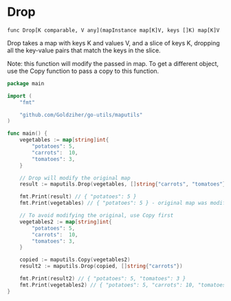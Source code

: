 # Drop

`func Drop[K comparable, V any](mapInstance map[K]V, keys []K) map[K]V`

Drop takes a map with keys K and values V, and a slice of keys K, dropping all the key-value pairs that match the keys in the slice.

Note: this function will modify the passed in map. To get a different object, use the Copy function to pass a copy to this function.

```go
package main

import (
	"fmt"

	"github.com/Goldziher/go-utils/maputils"
)

func main() {
	vegetables := map[string]int{
		"potatoes": 5,
		"carrots":  10,
		"tomatoes": 3,
	}

	// Drop will modify the original map
	result := maputils.Drop(vegetables, []string{"carrots", "tomatoes"})

	fmt.Print(result) // { "potatoes": 5 }
	fmt.Print(vegetables) // { "potatoes": 5 } - original map was modified

	// To avoid modifying the original, use Copy first
	vegetables2 := map[string]int{
		"potatoes": 5,
		"carrots":  10,
		"tomatoes": 3,
	}

	copied := maputils.Copy(vegetables2)
	result2 := maputils.Drop(copied, []string{"carrots"})

	fmt.Print(result2) // { "potatoes": 5, "tomatoes": 3 }
	fmt.Print(vegetables2) // { "potatoes": 5, "carrots": 10, "tomatoes": 3 } - original unchanged
}
```
